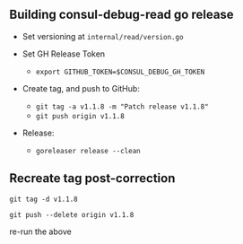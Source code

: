 ## Building consul-debug-read go release

* Set versioning at `internal/read/version.go`

* Set GH Release Token
  * `export GITHUB_TOKEN=$CONSUL_DEBUG_GH_TOKEN`

* Create tag, and push to GitHub: 
  * `git tag -a v1.1.8 -m "Patch release v1.1.8"`
  * `git push origin v1.1.8`

* Release:
  * `goreleaser release --clean`



## Recreate tag post-correction

`git tag -d v1.1.8`

`git push --delete origin v1.1.8 `

re-run the above